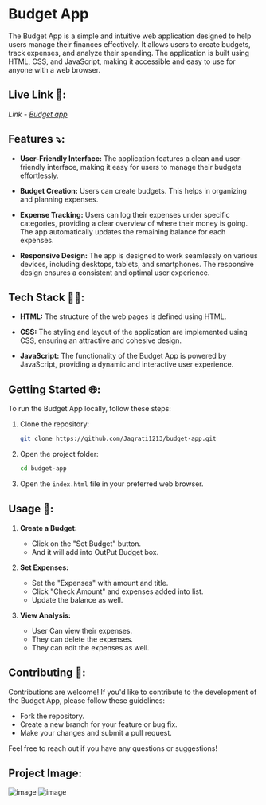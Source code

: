 # Budget App
The Budget App is a simple and intuitive web application designed to help users manage their finances effectively. It allows users to create budgets, track expenses, and analyze their spending. The application is built using HTML, CSS, and JavaScript, making it accessible and easy to use for anyone with a web browser.

## Live Link 🔗:

_Link - [Budget app](https://Jagrati1213.github.io/budget-app)_

## Features ⤵️:

- **User-Friendly Interface:** The application features a clean and user-friendly interface, making it easy for users to manage their budgets effortlessly.

- **Budget Creation:** Users can create budgets. This helps in organizing and planning expenses.

- **Expense Tracking:** Users can log their expenses under specific categories, providing a clear overview of where their money is going. The app automatically updates the remaining balance for each expenses.

- **Responsive Design:** The app is designed to work seamlessly on various devices, including desktops, tablets, and smartphones. The responsive design ensures a consistent and optimal user experience.

## Tech Stack 👩‍💻:

- **HTML:** The structure of the web pages is defined using HTML.

- **CSS:** The styling and layout of the application are implemented using CSS, ensuring an attractive and cohesive design.

- **JavaScript:** The functionality of the Budget App is powered by JavaScript, providing a dynamic and interactive user experience.

## Getting Started 🌐:

To run the Budget App locally, follow these steps:

1. Clone the repository:

   ```bash
   git clone https://github.com/Jagrati1213/budget-app.git
   ```

2. Open the project folder:

   ```bash
   cd budget-app
   ```

3. Open the `index.html` file in your preferred web browser.

## Usage 📌:

1. **Create a Budget:**

   - Click on the "Set Budget" button.
   - And it will add into OutPut Budget box.

2. **Set Expenses:**

   - Set the "Expenses" with amount and title.
   - Click "Check Amount" and expenses added into list.
   - Update the balance as well.

3. **View Analysis:**
   - User Can view their expenses.
   - They can delete the expenses.
   - They can edit the expenses as well.

## Contributing 🧔:

Contributions are welcome! If you'd like to contribute to the development of the Budget App, please follow these guidelines:

- Fork the repository.
- Create a new branch for your feature or bug fix.
- Make your changes and submit a pull request.

Feel free to reach out if you have any questions or suggestions!

## Project Image:
![image](https://github.com/Jagrati1213/budget-app/assets/85276293/0dd462c0-a869-4498-b344-4a711d32f10a)
![image](https://github.com/Jagrati1213/budget-app/assets/85276293/b13fbca1-5187-45da-ac42-66ecc26fcd47)

